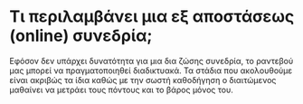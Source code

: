 # Τι περιλαμβάνει μια εξ αποστάσεως (online) συνεδρία;

Εφόσον δεν υπάρχει δυνατότητα για μια δια ζώσης συνεδρία, το ραντεβού μας μπορεί να πραγματοποιηθεί διαδικτυακά. Τα στάδια που ακολουθούμε είναι ακριβώς τα ίδια καθώς με την σωστή καθοδήγηση ο διαιτώμενος μαθαίνει να μετράει τους πόντους και το βάρος μόνος του.